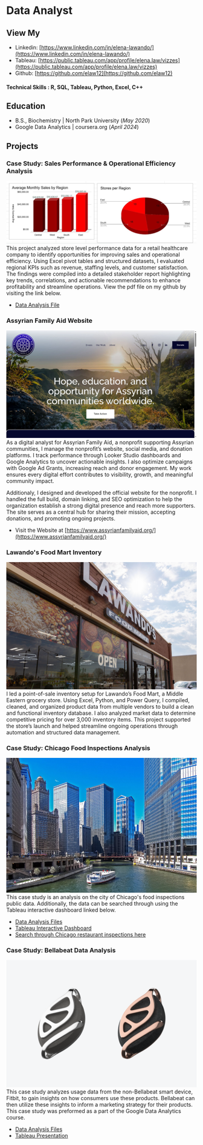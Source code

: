 # Data Analyst
## View My
- Linkedin: [https://www.linkedin.com/in/elena-lawando/](https://www.linkedin.com/in/elena-lawando/)
- Tableau: [https://public.tableau.com/app/profile/elena.law/vizzes](https://public.tableau.com/app/profile/elena.law/vizzes)
- Github: [https://github.com/elaw12](https://github.com/elaw12)
  
#### Technical Skills : R, SQL, Tableau, Python, Excel, C++

## Education
- B.S., Biochemistry | North Park University (_May 2020_)
- Google Data Analytics | coursera.org (_April 2024_)

## Projects
### Case Study: Sales Performance & Operational Efficiency Analysis
![Sales & Operations](assets/img/Sales_analysis.JPG)
This project analyzed store level performance data for a retail healthcare company to identify opportunities for improving sales and operational efficiency. Using Excel pivot tables and structured datasets, I evaluated regional KPIs such as revenue, staffing levels, and customer satisfaction. The findings were compiled into a detailed stakeholder report highlighting key trends, correlations, and actionable recommendations to enhance profitability and streamline operations. View the pdf file on my github by visiting the link below.
- [Data Analysis File](https://github.com/elaw12/Retail_Sales_Operational_Analysis/blob/main/Sales_Operational_Analysis.pdf)

### Assyrian Family Aid Website
![Assyrian Family Aid Website](assets/img/AFA_SS.JPG)
As a digital analyst for Assyrian Family Aid, a nonprofit supporting Assyrian communities, I manage the nonprofit’s website, social media, and donation platforms. I track performance through Looker Studio dashboards and Google Analytics to uncover actionable insights. I also optimize campaigns with Google Ad Grants, increasing reach and donor engagement. My work ensures every digital effort contributes to visibility, growth, and meaningful community impact.

Additionaly, I designed and developed the official website for the nonprofit. I handled the full build, domain linking, and SEO optimization to help the organization establish a strong digital presence and reach more supporters. The site serves as a central hub for sharing their mission, accepting donations, and promoting ongoing projects.
- Visit the Website at [https://www.assyrianfamilyaid.org/](https://www.assyrianfamilyaid.org/)

### Lawando's Food Mart Inventory
![Lawando's Food Mart](assets/img/lawnados_food_mart.jpg)
I led a point-of-sale inventory setup for Lawando’s Food Mart, a Middle Eastern grocery store. Using Excel, Python, and Power Query, I compiled, cleaned, and organized product data from multiple vendors to build a clean and functional inventory database. I also analyzed market data to determine competitive pricing for over 3,000 inventory items. This project supported the store’s launch and helped streamline ongoing operations through automation and structured data management.

### Case Study: Chicago Food Inspections Analysis 
![Chicago Food Inspections](assets/img/Chicago_River_ferry_b.jpg)
This case study is an analysis on the city of Chicago's food inspections public data. Additionally, the data can be searched through using the Tableau interactive dashboard linked below.
- [Data Analysis Files](https://github.com/elaw12/Chicago-Food-Inspections/tree/main?tab=readme-ov-file)
- [Tableau Interactive Dashboard](https://public.tableau.com/app/profile/elena.law/viz/ChicagoFoodInspectionsDashboard/Dashboard4)
- [Search through Chicago restaurant inspections here](https://public.tableau.com/app/profile/elena.law/viz/ChicagoFoodInspectionsSearchChart/ChicagoFoodInspectionsSearch)

### Case Study: Bellabeat Data Analysis
![Bellabeat](assets/img/Leaf_Urban.png)
This case study analyzes usage data from the non-Bellabeat smart device, Fitbit, to gain insights on how consumers use these products. Bellabeat can then utilize these insights to inform a marketing strategy for their products. This case study was preformed as a part of the Google Data Analytics course.  
- [Data Analysis Files](https://github.com/elaw12/BellabeatAnalysis)
- [Tableau Presentation](https://public.tableau.com/app/profile/elena.law/viz/BellabeatDataAnalysis_17247976522460/Story1)
